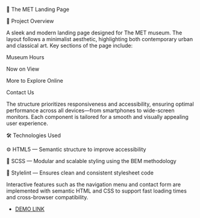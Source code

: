 🎨 The MET Landing Page

📜 Project Overview

A sleek and modern landing page designed for The MET museum. The layout follows a minimalist aesthetic, highlighting both contemporary urban and classical art. Key sections of the page include:

Museum Hours

Now on View

More to Explore Online

Contact Us

The structure prioritizes responsiveness and accessibility, ensuring optimal performance across all devices—from smartphones to wide-screen monitors. Each component is tailored for a smooth and visually appealing user experience.

🛠️ Technologies Used

⚙️ HTML5 — Semantic structure to improve accessibility

🎨 SCSS — Modular and scalable styling using the BEM methodology

🧹 Stylelint — Ensures clean and consistent stylesheet code

Interactive features such as the navigation menu and contact form are implemented with semantic HTML and CSS to support fast loading times and cross-browser compatibility.
- [DEMO LINK](https://ansofidev.github.io/MET/)

